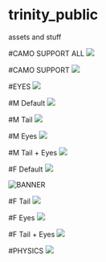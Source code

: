 # trinity_public
assets and stuff

#CAMO SUPPORT ALL
![](https://raw.githubusercontent.com/TrinityDusk/trinity_public/a23dc53970fb3ecc686a6e4e0af2a78d342ee527/CAMO%20SUPPORT%20ALL.gif)

#CAMO SUPPORT
![](https://raw.githubusercontent.com/TrinityDusk/trinity_public/610bd281b2018c47e1ecbd6d0db371acd89276f5/CAMO%20SUPPORT.gif)

#EYES
![](https://raw.githubusercontent.com/TrinityDusk/trinity_public/610bd281b2018c47e1ecbd6d0db371acd89276f5/EYES.gif)

#M Default
![](https://raw.githubusercontent.com/TrinityDusk/trinity_public/610bd281b2018c47e1ecbd6d0db371acd89276f5/M%20Default.gif)

#M Tail
![](https://raw.githubusercontent.com/TrinityDusk/trinity_public/610bd281b2018c47e1ecbd6d0db371acd89276f5/M%20Tail.gif)

#M Eyes
![](https://raw.githubusercontent.com/TrinityDusk/trinity_public/610bd281b2018c47e1ecbd6d0db371acd89276f5/M%20Eyes.gif)

#M Tail + Eyes
![](https://raw.githubusercontent.com/TrinityDusk/trinity_public/610bd281b2018c47e1ecbd6d0db371acd89276f5/M%20Tail%20+%20Eyes.gif)

#F Default
![](https://raw.githubusercontent.com/TrinityDusk/trinity_public/610bd281b2018c47e1ecbd6d0db371acd89276f5/F%20Default.gif)


![BANNER](https://github.com/user-attachments/assets/091659dc-34c0-4821-9c56-5ce797684ca9)


#F Tail
![](https://raw.githubusercontent.com/TrinityDusk/trinity_public/610bd281b2018c47e1ecbd6d0db371acd89276f5/F%20Tail.gif)

#F Eyes
![](https://raw.githubusercontent.com/TrinityDusk/trinity_public/610bd281b2018c47e1ecbd6d0db371acd89276f5/F%20Eyes.gif)

#F Tail + Eyes
![](https://raw.githubusercontent.com/TrinityDusk/trinity_public/610bd281b2018c47e1ecbd6d0db371acd89276f5/F%20Tail%20+%20Eyes.gif)

#PHYSICS
![](https://raw.githubusercontent.com/TrinityDusk/trinity_public/610bd281b2018c47e1ecbd6d0db371acd89276f5/PHYSICS.gif)
